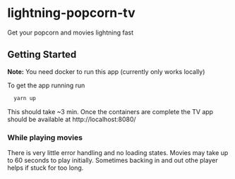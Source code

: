 # lightning-popcorn-tv
Get your popcorn and movies lightning fast

## Getting Started

**Note:** You need docker to run this app (currently only works locally)

To get the app running run 

```bash
  yarn up
```

This should take ~3 min. Once the containers are complete the TV app should be available at http://localhost:8080/

### While playing movies
There is very little error handling and no loading states. Movies may take up to 60 seconds to play initially. Sometimes backing in and out othe player helps if stuck for too long.
